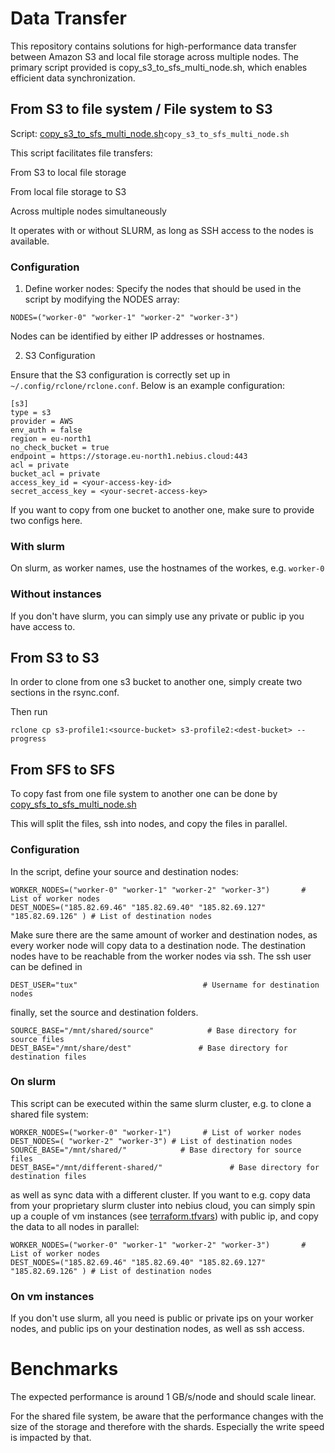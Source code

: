 
# Data Transfer
This repository contains solutions for high-performance data transfer between Amazon S3 and local file storage across multiple nodes. The primary script provided is copy_s3_to_sfs_multi_node.sh, which enables efficient data synchronization.

## From S3 to file system / File system to S3

Script: [copy_s3_to_sfs_multi_node.sh](copy_s3_to_sfs_multi_node.sh)`copy_s3_to_sfs_multi_node.sh`

This script facilitates file transfers:

From S3 to local file storage

From local file storage to S3

Across multiple nodes simultaneously

It operates with or without SLURM, as long as SSH access to the nodes is available.

### Configuration


1. Define worker nodes: Specify the nodes that should be used in the script by modifying the NODES array: 
```
NODES=("worker-0" "worker-1" "worker-2" "worker-3")
```

Nodes can be identified by either IP addresses or hostnames.


2. S3 Configuration

Ensure that the S3 configuration is correctly set up in `~/.config/rclone/rclone.conf`. Below is an example configuration:

```
[s3]
type = s3
provider = AWS
env_auth = false
region = eu-north1
no_check_bucket = true
endpoint = https://storage.eu-north1.nebius.cloud:443
acl = private
bucket_acl = private
access_key_id = <your-access-key-id>
secret_access_key = <your-secret-access-key>
```

If you want to copy from one bucket to another one, make sure to provide two configs here. 

### With slurm

On slurm, as worker names, use the hostnames of the workes, e.g. `worker-0`

### Without instances

If you don't have slurm, you can simply use any private or public ip you have access to.

## From S3 to S3

In order to clone from one s3  bucket to another one, simply create two sections in the rsync.conf.

Then run 
```
rclone cp s3-profile1:<source-bucket> s3-profile2:<dest-bucket> --progress
```

## From SFS to SFS

To copy fast from one file system to another one can be done by [copy_sfs_to_sfs_multi_node.sh](copy_sfs_to_sfs_multi_node.sh)

This will split the files, ssh into nodes, and copy the files in parallel. 

### Configuration

In the script, define your source and destination nodes:
```
WORKER_NODES=("worker-0" "worker-1" "worker-2" "worker-3")       # List of worker nodes
DEST_NODES=("185.82.69.46" "185.82.69.40" "185.82.69.127" "185.82.69.126" ) # List of destination nodes
```

Make sure there are the same amount of worker and destination nodes, as every worker node will copy data to a destination node. 
The destination nodes have to be reachable from the worker nodes via ssh. The ssh user can be defined in 

```
DEST_USER="tux"                            # Username for destination nodes
```

finally, set the source and destination folders.  
```
SOURCE_BASE="/mnt/shared/source"            # Base directory for source files
DEST_BASE="/mnt/share/dest"               # Base directory for destination files
```


### On slurm

This script can be executed within the same slurm cluster, e.g. to clone a shared file system:

```
WORKER_NODES=("worker-0" "worker-1")       # List of worker nodes
DEST_NODES=( "worker-2" "worker-3") # List of destination nodes
SOURCE_BASE="/mnt/shared/"            # Base directory for source files
DEST_BASE="/mnt/different-shared/"               # Base directory for destination files
```

as well as sync data with a different cluster. If you want to e.g. copy data from your proprietary slurm cluster into nebius cloud, you can simply spin up a couple of vm instances (see [terraform.tfvars](..%2Fvm-instance%2Fterraform.tfvars)) with public ip, and copy the data to all nodes in parallel:

```
WORKER_NODES=("worker-0" "worker-1" "worker-2" "worker-3")       # List of worker nodes
DEST_NODES=("185.82.69.46" "185.82.69.40" "185.82.69.127" "185.82.69.126" ) # List of destination nodes
```

### On vm instances

If you don't use slurm, all you need is public or private ips on your worker nodes, and public ips on your destination nodes, as well as ssh access.

# Benchmarks

The expected performance is around 1 GB/s/node and should scale linear. 

For the shared file system, be aware that the performance changes with the size of the storage and therefore with the shards. Especially the write speed is impacted by that. 
